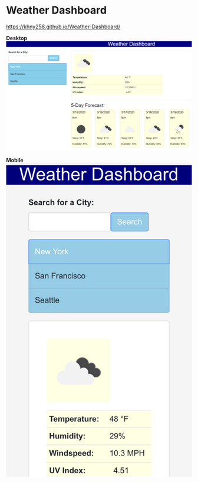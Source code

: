# Weather Dashboard
https://khny258.github.io/Weather-Dashboard/

<strong>Desktop</strong>
<br>
<img src="desktop.png">

<strong>Mobile</strong>
<br>
<img src="mobile.jpg">
